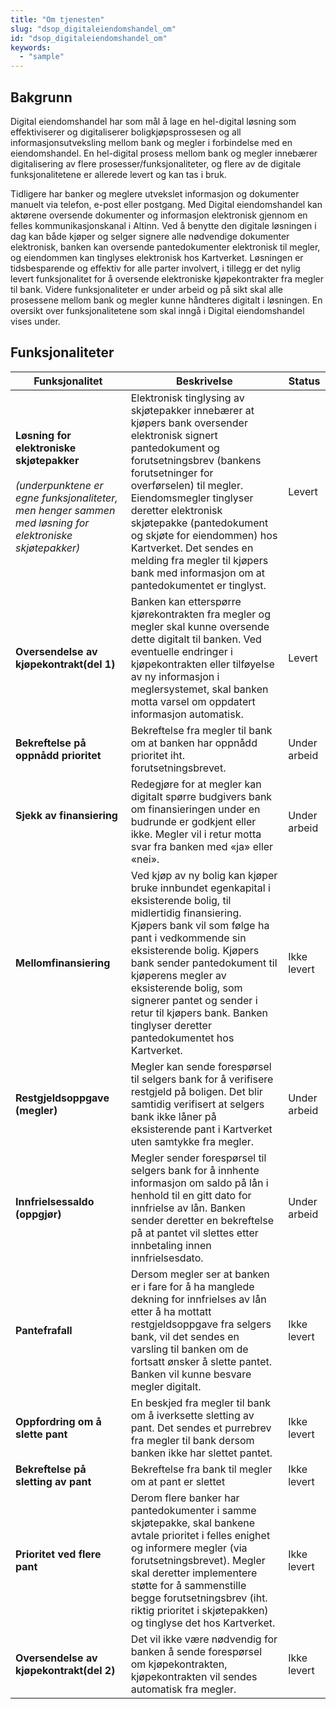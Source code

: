 ```yaml
---
title: "Om tjenesten"
slug: "dsop_digitaleiendomshandel_om"
id: "dsop_digitaleiendomshandel_om"
keywords:
  - "sample"
---
```


## Bakgrunn
Digital eiendomshandel har som mål å lage en hel-digital løsning som effektiviserer og digitaliserer boligkjøpsprossesen og all informasjonsutveksling mellom bank og megler i forbindelse med en eiendomshandel. En hel-digital prosess mellom bank og megler innebærer digitalisering av flere prosesser/funksjonaliteter, og flere av de digitale funksjonalitetene er allerede levert og kan tas i bruk. 

Tidligere har banker og meglere utvekslet informasjon og dokumenter manuelt via telefon, e-post eller postgang. Med Digital eiendomshandel kan aktørene oversende dokumenter og informasjon elektronisk gjennom en felles kommunikasjonskanal i Altinn. Ved å benytte den digitale løsningen i dag kan både kjøper og selger signere alle nødvendige dokumenter elektronisk, banken kan oversende pantedokumenter elektronisk til megler, og eiendommen kan tinglyses elektronisk hos Kartverket. Løsningen er tidsbesparende og effektiv for alle parter involvert, i tillegg er det nylig levert funksjonalitet for å oversende elektroniske kjøpekontrakter fra megler til bank. Videre funksjonaliteter er under arbeid og på sikt skal alle prosessene mellom bank og megler kunne håndteres digitalt i løsningen. En oversikt over funksjonalitetene som skal inngå i Digital eiendomshandel vises under.  

## Funksjonaliteter

| Funksjonalitet                                                                                                                                                                                                                                            | Beskrivelse                                                                                                                                                                                                                                                                                                                                                                                                      | Status       |
|-----------------------------------------------------------------------------------------------------------------------------------------------------------------------------------------------------------------------------------------------------------|------------------------------------------------------------------------------------------------------------------------------------------------------------------------------------------------------------------------------------------------------------------------------------------------------------------------------------------------------------------------------------------------------------------|--------------|
| **Løsning for elektroniske skjøtepakker** <br > <br >*(underpunktene er egne funksjonaliteter, men henger sammen med løsning for elektroniske skjøtepakker)*  | Elektronisk tinglysing av skjøtepakker innebærer at kjøpers bank oversender elektronisk signert pantedokument og forutsetningsbrev (bankens forutsetninger for overførselen) til megler. Eiendomsmegler tinglyser deretter elektronisk skjøtepakke (pantedokument og skjøte for eiendommen) hos Kartverket. Det sendes en melding fra megler til kjøpers bank med informasjon om at pantedokumentet er tinglyst. | Levert       |
| **Oversendelse av kjøpekontrakt(del 1)**                                                                                                                                                                                                                  | Banken kan etterspørre kjørekontrakten fra megler og megler skal kunne oversende dette digitalt til banken. Ved eventuelle endringer i kjøpekontrakten eller tilføyelse av ny informasjon i meglersystemet, skal banken motta varsel om oppdatert informasjon automatisk.                                                                                                                                        | Levert       |
| **Bekreftelse på oppnådd prioritet**                                                                                                                                                                                                                      | Bekreftelse fra megler til bank om at banken har oppnådd prioritet iht. forutsetningsbrevet.                                                                                                                                                                                                                                                                                                                     | Under arbeid |
| **Sjekk av finansiering**                                                                                                                                                                                                                                 | Redegjøre for at megler kan digitalt spørre budgivers bank om finansieringen under en budrunde er godkjent eller ikke. Megler vil i retur motta svar fra banken med «ja» eller «nei».                                                                                                                                                                                                                            | Under arbeid |
| **Mellomfinansiering**                                                                                                                                                                                                                                    | Ved kjøp av ny bolig kan kjøper bruke innbundet egenkapital i eksisterende bolig, til midlertidig finansiering. Kjøpers bank vil som følge ha pant i vedkommende sin eksisterende bolig. Kjøpers bank sender pantedokument til kjøperens megler av eksisterende bolig, som signerer pantet og sender i retur til kjøpers bank. Banken tinglyser deretter pantedokumentet hos Kartverket.                         | Ikke levert  |
| **Restgjeldsoppgave (megler)**                                                                                                                                                                                                                            | Megler kan sende forespørsel til selgers bank for å verifisere restgjeld på boligen. Det blir samtidig verifisert at selgers bank ikke låner på eksisterende pant i Kartverket uten samtykke fra megler.                                                                                                                                                                                                         | Under arbeid |
| **Innfrielsessaldo (oppgjør)**                                                                                                                                                                                                                            | Megler sender forespørsel til selgers bank for å innhente informasjon om saldo på lån i henhold til en gitt dato for innfrielse av lån. Banken sender deretter en bekreftelse på at pantet vil slettes etter innbetaling innen innfrielsesdato.                                                                                                                                                                  | Under arbeid |
| **Pantefrafall**                                                                                                                                                                                                                                          | Dersom megler ser at banken er i fare for å ha manglede dekning for innfrielses av lån etter å ha mottatt restgjeldsoppgave fra selgers bank, vil det sendes en varsling til banken om de fortsatt ønsker å slette pantet. Banken vil kunne besvare megler digitalt.                                                                                                                                             | Ikke levert  |
| **Oppfordring om å slette pant**                                                                                                                                                                                                                          | En beskjed fra megler til bank om å iverksette sletting av pant. Det sendes et purrebrev fra megler til bank dersom banken ikke har slettet pantet.                                                                                                                                                                                                                                                              | Ikke levert  |
| **Bekreftelse på sletting av pant**                                                                                                                                                                                                                       | Bekreftelse fra bank til megler om at pant er slettet                                                                                                                                                                                                                                                                                                                                                            | Ikke levert  |
| **Prioritet ved flere pant**                                                                                                                                                                                                                              | Derom flere banker har pantedokumenter i samme skjøtepakke, skal bankene avtale prioritet i felles enighet og informere megler (via forutsetningsbrevet). Megler skal deretter implementere støtte for å sammenstille begge forutsetningsbrev (iht. riktig prioritet i  skjøtepakken) og tinglyse det hos Kartverket.                                                                                            | Ikke levert  |
| **Oversendelse av kjøpekontrakt(del 2)**                                                                                                                                                                                                                  | Det vil ikke være nødvendig for banken å sende forespørsel om kjøpekontrakten, kjøpekontrakten vil sendes automatisk fra megler.                                                                                                                                                                                                                                                                                 | Ikke levert  |